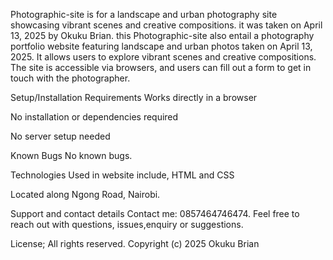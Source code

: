Photographic-site is for a landscape and urban photography site showcasing vibrant scenes and creative compositions. it was taken on April 13, 2025 by Okuku Brian.  this Photographic-site also entail a photography portfolio website featuring landscape and urban photos taken on April 13, 2025. It allows users to explore vibrant scenes and creative compositions. The site is accessible via browsers, and users can fill out a form to get in touch with the photographer.

Setup/Installation Requirements Works directly in a browser

No installation or dependencies required

No server setup needed

Known Bugs No known bugs.

Technologies Used in website include, HTML and  CSS

Located along Ngong Road, Nairobi.

Support and contact details Contact me: 0857464746474. Feel free to reach out with questions, issues,enquiry or suggestions.

License; All rights reserved. Copyright (c) 2025 Okuku Brian
